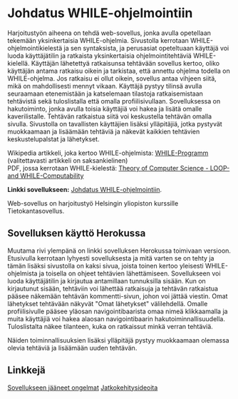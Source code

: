 # Johdatus WHILE-ohjelmointiin

Harjoitustyön aiheena on tehdä web-sovellus, jonka avulla opetellaan tekemään yksinkertaisia WHILE-ohjelmia. Sivustolla kerrotaan WHILE-ohjelmointikielestä ja sen syntaksista, ja perusasiat opeteltuaan käyttäjä voi luoda käyttäjätilin ja ratkaista yksinkertaisia ohjelmointitehtäviä WHILE-kielellä. Käyttäjän lähetettyä ratkaisunsa tehtävään sovellus kertoo, oliko käyttäjän antama ratkaisu oikein ja tarkistaa, että annettu ohjelma todella on WHILE-ohjelma. Jos ratkaisu ei ollut oikein, sovellus antaa vihjeen siitä, mikä on mahdollisesti mennyt vikaan. Käyttäjä pystyy tilinsä avulla seuraamaan etenemistään ja katselemaan tilastoja ratkaisemistaan tehtävistä sekä tuloslistalla että omalla profiilisivullaan. Sovelluksessa on hakutoiminto, jonka avulla toisia käyttäjiä voi hakea ja lisätä omalle kaverilistalle. Tehtävän ratkaistua siitä voi keskustella tehtävän omalla sivulla. Sivustolla on tavallisten käyttäjien lisäksi ylläpitäjiä, jotka pystyvät muokkaamaan ja lisäämään tehtäviä ja näkevät kaikkien tehtävien keskustelupalstat ja lähetykset.

Wikipedia artikkeli, joka kertoo WHILE-ohjelmista: [WHILE-Programm](https://de.wikipedia.org/wiki/WHILE-Programm) (valitettavasti artikkeli on saksankielinen)  
PDF, jossa kerrotaan WHILE-kielestä: [Theory of Computer Science - LOOP- and WHILE-Computability](https://ai.dmi.unibas.ch/_files/teaching/fs16/theo/slides/theory-d02.pdf)

**Linkki sovellukseen:** [Johdatus WHILE-ohjelmointiin](https://whileohjelmointi.herokuapp.com).

Web-sovellus on harjoitustyö Helsingin yliopiston kurssille Tietokantasovellus.

## Sovelluksen käyttö Herokussa
Muutama rivi ylempänä on linkki sovelluksen Herokussa toimivaan versioon. Etusivulla kerrotaan lyhyesti sovelluksesta ja mitä varten se on tehty ja tämän lisäksi sivustolla on kaksi sivua, joista toinen kertoo yleisesti WHILE-ohjelmista ja toisella on ohjeet tehtävien lähettämiseen. Sovellukseen voi luoda käyttäjätilin ja kirjautua antamillaan tunnuksilla sisään. Kun on kirjautunut sisään, tehtäviin voi lähettää ratkaisuja ja tehtävän ratkaistua pääsee näkemään tehtävän kommentti-sivun, johon voi jättää viestin. Omat lähetykset tehtävään näkyvät "Omat lähetykset" välilehdellä. Omalle profiilisivulle pääsee yläosan navigointibaarista omaa nimeä klikkaamalla ja muita käyttäjiä voi hakea alaosan navigointibaarin hakutoiminnallisuudella. Tuloslistalta näkee tilanteen, kuka on ratkaissut minkä verran tehtäviä.

Näiden toiminnallisuuksien lisäksi ylläpitäjä pystyy muokkaamaan olemassa olevia tehtäviä ja lisäämään uuden tehtävän.

## Linkkejä
[Sovellukseen jääneet ongelmat](https://github.com/pinjaw/while/documentation/knownproblems.md)
[Jatkokehitysideoita](https://github.com/pinjaw/while/documentation/futurefeatures.md)  
